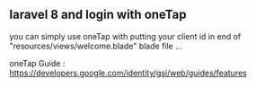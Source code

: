 

## laravel 8 and login with oneTap

you can simply use oneTap with putting your client id in end of
"resources/views/welcome.blade" blade file ...


oneTap Guide :
https://developers.google.com/identity/gsi/web/guides/features
